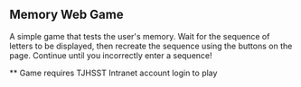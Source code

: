 ## Memory Web Game

A simple game that tests the user's memory. Wait for the sequence of letters to be displayed, then recreate the sequence using the buttons on the page. Continue until you incorrectly enter a sequence!

** Game requires TJHSST Intranet account login to play

